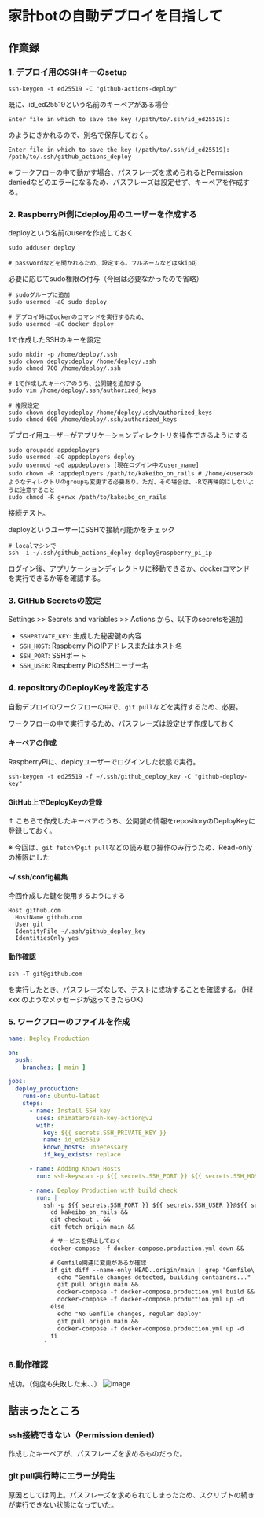 # 家計botの自動デプロイを目指して

## 作業録
### 1. デプロイ用のSSHキーのsetup

```
ssh-keygen -t ed25519 -C "github-actions-deploy"
```

既に、id_ed25519という名前のキーペアがある場合

```
Enter file in which to save the key (/path/to/.ssh/id_ed25519):
```
のようにきかれるので、別名で保存しておく。

```
Enter file in which to save the key (/path/to/.ssh/id_ed25519): /path/to/.ssh/github_actions_deploy
```

※ ワークフローの中で動かす場合、パスフレーズを求められるとPermission deniedなどのエラーになるため、パスフレーズは設定せず、キーペアを作成する。

### 2. RaspberryPi側にdeploy用のユーザーを作成する
deployという名前のuserを作成しておく
```
sudo adduser deploy

# passwordなどを聞かれるため、設定する。フルネームなどはskip可
```

必要に応じてsudo権限の付与（今回は必要なかったので省略）

```
# sudoグループに追加
sudo usermod -aG sudo deploy

# デプロイ時にDockerのコマンドを実行するため、
sudo usermod -aG docker deploy
```

1で作成したSSHのキーを設定

```
sudo mkdir -p /home/deploy/.ssh
sudo chown deploy:deploy /home/deploy/.ssh
sudo chmod 700 /home/deploy/.ssh

# 1で作成したキーペアのうち、公開鍵を追加する
sudo vim /home/deploy/.ssh/authorized_keys

# 権限設定
sudo chown deploy:deploy /home/deploy/.ssh/authorized_keys
sudo chmod 600 /home/deploy/.ssh/authorized_keys
```

デプロイ用ユーザーがアプリケーションディレクトリを操作できるようにする
```
sudo groupadd appdeployers
sudo usermod -aG appdeployers deploy
sudo usermod -aG appdeployers [現在ログイン中のuser_name]
sudo chown -R :appdeployers /path/to/kakeibo_on_rails # /home/<user>のようなディレクトリのgroupも変更する必要あり。ただ、その場合は、-Rで再帰的にしないように注意すること
sudo chmod -R g+rwx /path/to/kakeibo_on_rails
```

接続テスト。

deployというユーザーにSSHで接続可能かをチェック

```
# localマシンで
ssh -i ~/.ssh/github_actions_deploy deploy@raspberry_pi_ip
```

ログイン後、アプリケーションディレクトリに移動できるか、dockerコマンドを実行できるか等を確認する。

### 3. GitHub Secretsの設定
Settings >> Secrets and variables >> Actions から、以下のsecretsを追加

- `SSHPRIVATE_KEY`: 生成した秘密鍵の内容
- `SSH_HOST`: Raspberry PiのIPアドレスまたはホスト名
- `SSH_PORT`: SSHポート
- `SSH_USER`: Raspberry PiのSSHユーザー名

### 4. repositoryのDeployKeyを設定する
自動デプロイのワークフローの中で、`git pull`などを実行するため、必要。

ワークフローの中で実行するため、パスフレーズは設定せず作成しておく

#### キーペアの作成
RaspberryPiに、deployユーザーでログインした状態で実行。

```
ssh-keygen -t ed25519 -f ~/.ssh/github_deploy_key -C "github-deploy-key"
```

#### GitHub上でDeployKeyの登録
↑ こちらで作成したキーペアのうち、公開鍵の情報をrepositoryのDeployKeyに登録しておく。

※ 今回は、`git fetch`や`git pull`などの読み取り操作のみ行うため、Read-onlyの権限にした

#### ~/.ssh/config編集
今回作成した鍵を使用するようにする

```config
Host github.com
  HostName github.com
  User git
  IdentityFile ~/.ssh/github_deploy_key
  IdentitiesOnly yes
```

#### 動作確認
```
ssh -T git@github.com
```
を実行したとき、パスフレーズなしで、テストに成功することを確認する。（Hi! xxx のようなメッセージが返ってきたらOK）

### 5. ワークフローのファイルを作成
```yaml
name: Deploy Production

on:
  push:
    branches: [ main ]

jobs:
  deploy_production:
    runs-on: ubuntu-latest
    steps:
      - name: Install SSH key
        uses: shimataro/ssh-key-action@v2
        with:
          key: ${{ secrets.SSH_PRIVATE_KEY }}
          name: id_ed25519
          known_hosts: unnecessary
          if_key_exists: replace

      - name: Adding Known Hosts
        run: ssh-keyscan -p ${{ secrets.SSH_PORT }} ${{ secrets.SSH_HOST }} >> ~/.ssh/known_hosts

      - name: Deploy Production with build check
        run: |
          ssh -p ${{ secrets.SSH_PORT }} ${{ secrets.SSH_USER }}@${{ secrets.SSH_HOST }} '
            cd kakeibo_on_rails &&
            git checkout . &&
            git fetch origin main &&

            # サービスを停止しておく
            docker-compose -f docker-compose.production.yml down &&

            # Gemfile関連に変更があるか確認
            if git diff --name-only HEAD..origin/main | grep "Gemfile\|Gemfile.lock"; then
              echo "Gemfile changes detected, building containers..."
              git pull origin main &&
              docker-compose -f docker-compose.production.yml build &&
              docker-compose -f docker-compose.production.yml up -d
            else
              echo "No Gemfile changes, regular deploy"
              git pull origin main &&
              docker-compose -f docker-compose.production.yml up -d
            fi
          '
```

### 6.動作確認
成功。（何度も失敗した末、、）
![image](https://github.com/user-attachments/assets/a39a168b-547e-43b9-94f7-497929059113)



## 詰まったところ
### ssh接続できない（Permission denied）
作成したキーペアが、パスフレーズを求めるものだった。

### git pull実行時にエラーが発生
原因としては同上。パスフレーズを求められてしまったため、スクリプトの続きが実行できない状態になっていた。



